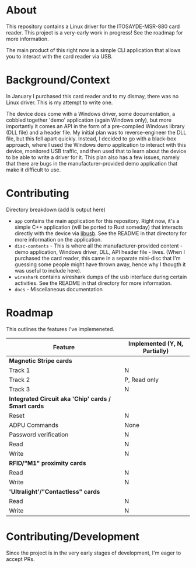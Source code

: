 # About

This repository contains a Linux driver for the ITOSAYDE-MSR-880 card reader. This project is a very-early work in progress! See the roadmap for more information.

The main product of this right now is a simple CLI application that allows you to interact with the card reader via USB.

# Background/Context

In January I purchased this card reader and to my dismay, there was no Linux driver. This is my attempt to write one. 

The device does come with a Windows driver, some documentation, a cobbled together 'demo' application (again Windows only), but more importantly it comes an API in the form of a pre-compiled Windows library (DLL file) and a header file.
My initial plan was to reverse-engineer the DLL file, but this fell apart quickly. Instead, I decided to go with a black-box approach, where I used the Windows demo application to interact with this device, monitored USB traffic, and then used that to learn about the device to be able to write a driver for it.
This plan also has a few issues, namely that there are bugs in the manufacturer-provided demo application that make it difficult to use.

# Contributing

Directory breakdown (add ls output here)

* `app` contains the main application for this repository. Right now, it's a simple C++ application (will be ported to Rust someday) that interacts directly with the device via [libusb](https://libusb.info/). See the README in that directory for more information on the application. 
* `disc-contents` - This is where all the manufacturer-provided content - demo application, Windows driver, DLL, API header file - lives. (When I purchased the card reader, this came in a separate mini-disc that I'm guessing some people might have thrown away, hence why I thougth it was useful to include here).
* `wireshark` contains wireshark dumps of the usb interface during certain activities. See the README in that directory for more information.
* `docs` - Miscellaneous documentation

# Roadmap

This outlines the features I've implemeneted.

| Feature | Implemented (Y, N, Partially) |
| ------  | -------------   |
| **Magnetic Stripe cards** |         |
| Track 1      |     N      |
| Track 2      |     P, Read only      |
| Track 3   |      N        |
| **Integrated Circuit aka 'Chip' cards / Smart cards** | |
| Reset   |  N |
| ADPU Commands | None |
| Password verification | N |
| Read | N |
| Write | N |
| **RFID/"M1" proximity cards** |
| Read | N |
| Write | N |
| **'Ultralight'/"Contactless" cards** | |
| Read | N |
| Write | N |

# Contributing/Development

Since the project is in the very early stages of development, I'm eager to accept PRs.
